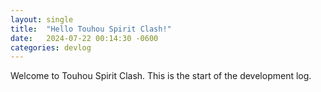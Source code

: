 ```yaml
---
layout: single
title:  "Hello Touhou Spirit Clash!"
date:   2024-07-22 00:14:30 -0600
categories: devlog
---
```

Welcome to Touhou Spirit Clash. This is the start of the development log.
